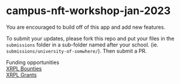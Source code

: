 # campus-nft-workshop-jan-2023

You are encouraged to build off of this app and add new features.

To submit your updates, please fork this repo and put your files in the `submissions` folder in a sub-folder named after your school. (ie. `submissions/university-of-somwhere/`). Then submit a PR.

Funding opportunities  
[XRPL Bounties](https://github.com/XRPLBounties)  
[XRPL Grants](https://xrplgrants.org)
